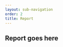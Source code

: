 ```yaml
---
layout: sub-navigation
order: 2
title: Report
---
```


## Report goes here

<style>
  :root {
    --foreground-lightness: 0%;
    --foreground-o-25: hsl(0deg 0% var(--foreground-lightness)/25%);
    --foreground-o-10: hsl(0deg 0% var(--foreground-lightness)/10%);
    --chaarts-purple: rgba(29,112,184,0.5);
    --to-radians: 0.01745329251;
    --scale: 1;
    --step: 0.3;
  }

  #report_radar:hover {
    --chaarts-purple: rgba(29,112,184,0.9);
  }
  .chaarts[class*=radar] span {
    transition: background 1s;
  }
</style>
<link rel="stylesheet" href="/assets/chaarts.min.css">
<script src="/assets/cmm_report.js"></script>
